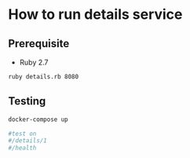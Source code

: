 # How to run details service

## Prerequisite

- Ruby 2.7

```bash
ruby details.rb 8080
```

## Testing 
```bash
docker-compose up

#test on 
#/details/1
#/health
```
